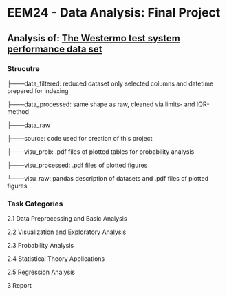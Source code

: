 # EEM24 - Data Analysis: Final Project
## Analysis of: [The Westermo test system performance data set](https://github.com/westermo/test-system-performance-dataset)
### Strucutre
├───data_filtered: reduced dataset only selected columns and datetime prepared for indexing

├───data_processed: same shape as raw, cleaned via limits- and IQR-method

├───data_raw

├───source: code used for creation of this project

├───visu_prob: .pdf files of plotted tables for probability analysis

├───visu_processed: .pdf files of plotted figures

└───visu_raw: pandas description of datasets and .pdf files of plotted figures

### Task Categories
2.1 Data Preprocessing and Basic Analysis 

2.2 Visualization and Exploratory Analysis

2.3 Probability Analysis

2.4 Statistical Theory Applications

2.5 Regression Analysis

3   Report
